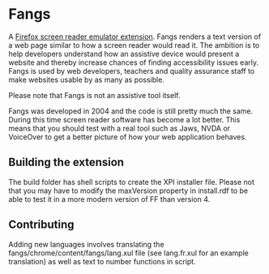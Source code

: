 Fangs
=====

A [Firefox screen reader emulator extension](https://addons.mozilla.org/sv-se/firefox/addon/fangs-screen-reader-emulator/). Fangs renders a text version of a web page similar to how a screen reader would read it. The ambition is to help developers understand how an assistive device would present a website and thereby increase chances of finding accessibility issues early. Fangs is used by web developers, teachers and quality assurance staff to make websites usable by as many as possible.

Please note that Fangs is not an assistive tool itself.

Fangs was developed in 2004 and the code is still pretty much the same. During this time screen reader software has become a lot better. This means that you should test with a real tool such as Jaws, NVDA or VoiceOver to get a better picture of how your web application behaves.

Building the extension
----------------------

The build folder has shell scripts to create the XPI installer file. Please not that you may have to modify the maxVersion property in install.rdf to be able to test it in a more modern version of FF than version 4.


Contributing
------------

Adding new languages involves translating the fangs/chrome/content/fangs/lang.xul file (see lang.fr.xul for an example translation) as well as text to number functions in script.

